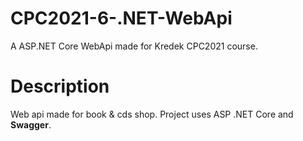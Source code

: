 # CPC2021-6-.NET-WebApi
A ASP.NET Core WebApi made for Kredek CPC2021 course.
# Description
Web api made for book & cds shop. Project uses ASP .NET Core and **Swagger**.
